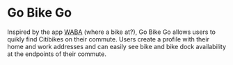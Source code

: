# Go Bike Go

Inspired by the app [WABA](https://itunes.apple.com/us/app/where-a-bike-at-citibike-nyc/id689093812?mt=8) (where a bike at?), Go Bike Go allows users to quikly find Citibikes on their commute. Users create a profile with their home and work addresses and can easily see bike and bike dock availability at the endpoints of their commute.